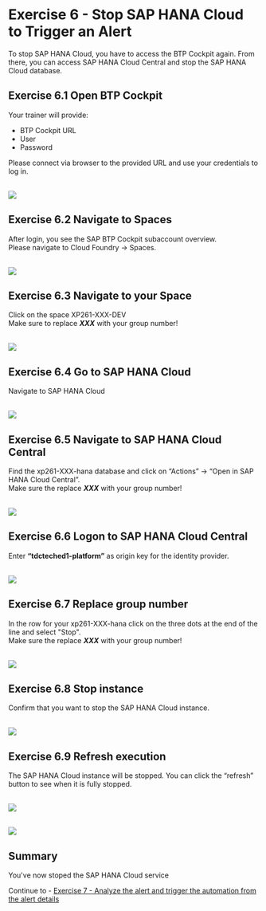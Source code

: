 # Exercise 6 - Stop SAP HANA Cloud to Trigger an Alert

To stop SAP HANA Cloud, you have to access the BTP Cockpit again. From there, you can access SAP HANA Cloud Central and stop the SAP HANA Cloud database.

## Exercise 6.1 Open BTP Cockpit

Your trainer will provide:  
- BTP Cockpit URL
- User
- Password  

Please connect via browser to the provided URL and use your credentials to log in.

<br>![](/exercises/ex6/images/Ex6_1.png)

## Exercise 6.2 Navigate to Spaces

After login, you see the SAP BTP Cockpit subaccount overview.  
Please navigate to Cloud Foundry → Spaces.

<br>![](/exercises/ex6/images/Ex6_2.png)

## Exercise 6.3 Navigate to your Space

Click on the space XP261-XXX-DEV  
Make sure to replace _**XXX**_ with your group number!

<br>![](/exercises/ex6/images/Ex6_3.png)

## Exercise 6.4 Go to SAP HANA Cloud

Navigate to SAP HANA Cloud

<br>![](/exercises/ex6/images/Ex6_4.png)

## Exercise 6.5 Navigate to SAP HANA Cloud Central

Find the xp261-XXX-hana database and click on “Actions” → “Open in SAP HANA Cloud Central”.  
Make sure the replace _**XXX**_ with your group number!

<br>![](/exercises/ex6/images/Ex6_5.png)

## Exercise 6.6 Logon to SAP HANA Cloud Central

Enter **“tdcteched1-platform”** as origin key for the identity provider.

<br>![](/exercises/ex6/images/Ex6_6.png)

## Exercise 6.7 Replace group number

In the row for your xp261-XXX-hana click on the three dots at the end of the line and select "Stop".  
Make sure the replace _**XXX**_ with your group number!

<br>![](/exercises/ex6/images/Ex6_7.png)

## Exercise 6.8 Stop instance

Confirm that you want to stop the SAP HANA Cloud instance.

<br>![](/exercises/ex6/images/Ex6_8.png)

## Exercise 6.9 Refresh execution

The SAP HANA Cloud instance will be stopped. You can click the “refresh” button to see when it is fully stopped.

<br>![](/exercises/ex6/images/Ex6_9.png)

<br>![](/exercises/ex6/images/Ex6_10.png)

## Summary

You've now stoped the SAP HANA Cloud service

Continue to - [Exercise 7 -	Analyze the alert and trigger the automation from the alert details ](../ex7/README.md)
